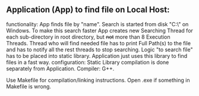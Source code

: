## Application (App) to find file on Local Host:
functionality:
App finds file by "name".
Search is started from disk "C:\\" on Windows.
To make this search faster App creates new Searching Thread for each sub-directory in root directory, but ~~not~~ more than 8 Execution Threads.
Thread who will find needed file has to print Full Path(s) to the file and has to notify all the rest threads to stop searching.
Logic "to search file" has to be placed into static library.
Application just uses this library to find files in a fast way.
configuration: Static Library compilation is done separately from Application.
Compiler: G++.

Use Makefile for compilation/linking instructions.
Open .exe if something in Makefile is wrong.
